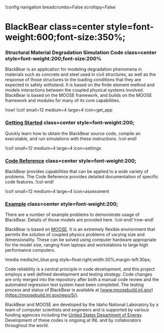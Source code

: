 !config navigation breadcrumbs=False scrollspy=False

# BlackBear class=center style=font-weight:600;font-size:350%;

### Structural Material Degradation Simulation Code class=center style=font-weight:200;font-size:200%


BlackBear is an application for modeling degradation phenomena in materials such as concrete and
steel used in civil structures, as well as the response of those structures to the loading conditions
that they are expected to safely withstand.  It is based on the finite element method and models
interactions between the coupled physical systems involved.  BlackBear is based on the MOOSE
framework, and builds on the MOOSE framework and modules for many of its core capabilities.

!row!
!col! small=12 medium=4 large=4 icon=get_app
### [Getting Started](getting_started/RunningBlackBear.md) class=center style=font-weight:200;

Quickly learn how to obtain the BlackBear source code, compile an executable, and run simulations
with these instructions.
!col-end!

!col! small=12 medium=4 large=4 icon=settings
### [Code Reference](syntax/index.md) class=center style=font-weight:200;

BlackBear provides capabilities that can be applied to a wide variety of problems. The Code Reference
provides detailed documentation of specific code features.
!col-end!

!col! small=12 medium=4 large=4 icon=assessment
### [Example](example/index.md) class=center style=font-weight:200;

There are a number of example problems to demonstrate usage of BlackBear. Details of those models are
provided here.
!col-end!
!row-end!


BlackBear is based on [MOOSE](http://mooseframework.org). It is an extremely flexible environment that
permits the solution of coupled physics problems of varying size and dimensionality. These can be
solved using computer hardware appropriate for the model size, ranging from laptops and workstations
to large high performance computers.

!media media/inl_blue.png style=float:right;width:30%;margin-left:30px;

Code reliability is a central principle in code development, and this project employs a well defined
development and testing strategy.  Code changes are only merged into the repository after both a
manual code review and the automated regression test system have been completed.  The testing process
and status of BlackBear is available at [www.moosebuild.inl.gov](https://moosebuild.inl.gov/repo/5/).

BlackBear and MOOSE are developed by the Idaho National Laboratory by a team of computer scientists
and engineers and is supported by various funding agencies including the
[United States Department of Energy](http://energy.gov).  Development of these codes is ongoing at
INL and by collaborators throughout the world.
